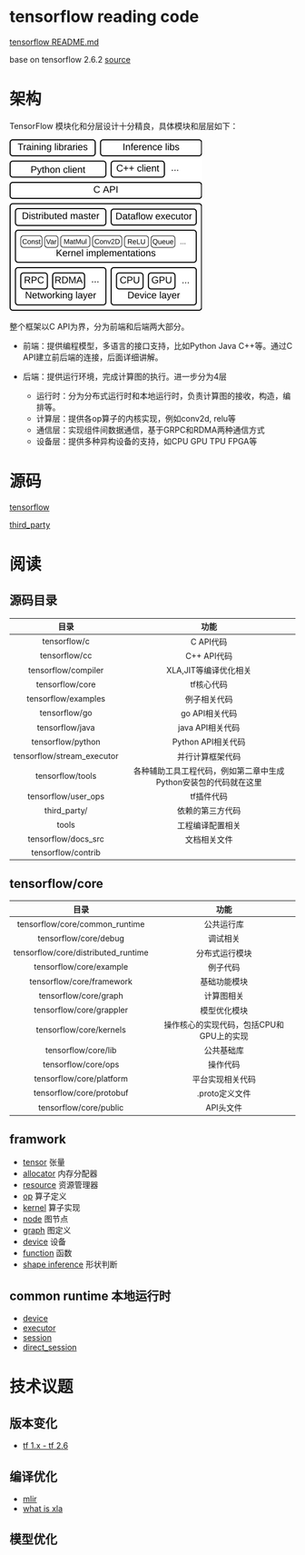 tensorflow reading code
===
[tensorflow README.md](README.md)

base on tensorflow 2.6.2 [source](https://github.com/tensorflow/tensorflow/releases/tag/v2.6.2)

# 架构
TensorFlow 模块化和分层设计十分精良，具体模块和层层如下：

![](images/tf.png)

整个框架以C API为界，分为前端和后端两大部分。
* 前端：提供编程模型，多语言的接口支持，比如Python Java C++等。通过C API建立前后端的连接，后面详细讲解。

* 后端：提供运行环境，完成计算图的执行。进一步分为4层   
  * 运行时：分为分布式运行时和本地运行时，负责计算图的接收，构造，编排等。
  * 计算层：提供各op算子的内核实现，例如conv2d, relu等
  * 通信层：实现组件间数据通信，基于GRPC和RDMA两种通信方式
  * 设备层：提供多种异构设备的支持，如CPU GPU TPU FPGA等

# 源码
[tensorflow](tensorflow/README.md)

[third_party](third_party/README.md)

# 阅读

## 源码目录

| 目录 | 功能 |
| :----: | :----: |
| tensorflow/c | C API代码 |
| tensorflow/cc | C++ API代码 |
| tensorflow/compiler | XLA,JIT等编译优化相关 |
| tensorflow/core | tf核心代码|
| tensorflow/examples | 例子相关代码 |
| tensorflow/go | go API相关代码 |
| tensorflow/java | java API相关代码 |
| tensorflow/python | Python API相关代码 |
| tensorflow/stream_executor | 并行计算框架代码 |
| tensorflow/tools | 各种辅助工具工程代码，例如第二章中生成Python安装包的代码就在这里 |
| tensorflow/user_ops | tf插件代码 |
| third_party/ | 依赖的第三方代码 |
| tools | 工程编译配置相关| 
| tensorflow/docs_src | 文档相关文件 |
| tensorflow/contrib | |

## tensorflow/core


| 目录 | 功能 |
| :----: | :----: |
|tensorflow/core/common_runtime| 公共运行库|
| tensorflow/core/debug | 调试相关 |
| tensorflow/core/distributed_runtime| 分布式运行模块|
| tensorflow/core/example | 例子代码 |
| tensorflow/core/framework | 基础功能模块 |
| tensorflow/core/graph | 计算图相关 |
| tensorflow/core/grappler | 模型优化模块 |
| tensorflow/core/kernels | 操作核心的实现代码，包括CPU和GPU上的实现|
| tensorflow/core/lib | 公共基础库|
| tensorflow/core/ops | 操作代码 |
| tensorflow/core/platform | 平台实现相关代码 |
| tensorflow/core/protobuf | .proto定义文件 |
| tensorflow/core/public | API头文件|

## framwork

* [tensor](docs/framework_tensor.md) 张量
* [allocator](docs/framework_allocator.md) 内存分配器
* [resource](docs/framework_resource.md) 资源管理器
* [op](docs/framework_op.md) 算子定义
* [kernel](docs/framework_kernel.md) 算子实现
* [node](docs/framework_node.md) 图节点
* [graph](docs/framework_graph.md) 图定义
* [device](docs/framework_device.md) 设备
* [function](docs/framework_function.md) 函数
* [shape inference](docs/framework_shape_inference.md) 形状判断


## common runtime 本地运行时

* [device](docs/common_runtime_device.md)
* [executor](docs/common_runtime_executor.md)
* [session](docs/session.md)
* [direct_session](docs/common_runtime_direct_session.md)


# 技术议题

## 版本变化

* [tf 1.x - tf 2.6](docs/tf1x_tf26.md)
  
## 编译优化

* [mlir](tensorflow/compiler/mlir/README.md)
* [what is xla](docs/compiler/what_is_xla.md)

## 模型优化


